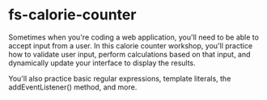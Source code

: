 # fs-calorie-counter

Sometimes when you're coding a web application, you'll need to be able to accept input from a user. In this calorie counter workshop, you'll practice how to validate user input, perform calculations based on that input, and dynamically update your interface to display the results.

You'll also practice basic regular expressions, template literals, the addEventListener() method, and more.
